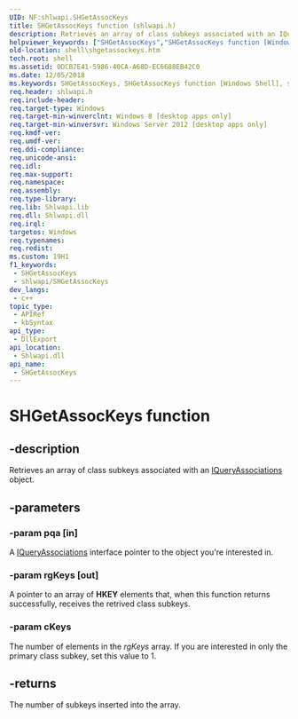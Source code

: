 ```yaml
---
UID: NF:shlwapi.SHGetAssocKeys
title: SHGetAssocKeys function (shlwapi.h)
description: Retrieves an array of class subkeys associated with an IQueryAssociations object.
helpviewer_keywords: ["SHGetAssocKeys","SHGetAssocKeys function [Windows Shell]","shell.shgetassockeys","shlwapi/SHGetAssocKeys"]
old-location: shell\shgetassockeys.htm
tech.root: shell
ms.assetid: 0DCB7E41-5986-40CA-A68D-EC6688EB42C0
ms.date: 12/05/2018
ms.keywords: SHGetAssocKeys, SHGetAssocKeys function [Windows Shell], shell.shgetassockeys, shlwapi/SHGetAssocKeys
req.header: shlwapi.h
req.include-header: 
req.target-type: Windows
req.target-min-winverclnt: Windows 8 [desktop apps only]
req.target-min-winversvr: Windows Server 2012 [desktop apps only]
req.kmdf-ver: 
req.umdf-ver: 
req.ddi-compliance: 
req.unicode-ansi: 
req.idl: 
req.max-support: 
req.namespace: 
req.assembly: 
req.type-library: 
req.lib: Shlwapi.lib
req.dll: Shlwapi.dll
req.irql: 
targetos: Windows
req.typenames: 
req.redist: 
ms.custom: 19H1
f1_keywords:
 - SHGetAssocKeys
 - shlwapi/SHGetAssocKeys
dev_langs:
 - c++
topic_type:
 - APIRef
 - kbSyntax
api_type:
 - DllExport
api_location:
 - Shlwapi.dll
api_name:
 - SHGetAssocKeys
---
```


# SHGetAssocKeys function


## -description

Retrieves an array of class subkeys associated with an <a href="https://docs.microsoft.com/windows/desktop/api/shlwapi/nn-shlwapi-iqueryassociations">IQueryAssociations</a> object.

## -parameters

### -param pqa [in]

A <a href="https://docs.microsoft.com/windows/desktop/api/shlwapi/nn-shlwapi-iqueryassociations">IQueryAssociations</a> interface pointer to the object you're interested in.

### -param rgKeys [out]

A pointer to an array of <b>HKEY</b> elements that, when this function returns successfully, receives the retrived class subkeys.

### -param cKeys

The number of elements in the <i>rgKeys</i> array. If you are interested in only the primary class subkey, set this value to 1.

## -returns

The number of subkeys inserted into the array.

